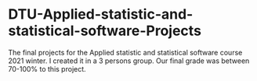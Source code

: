 # DTU-Applied-statistic-and-statistical-software-Projects


The final projects for the Applied statistic and statistical software course 2021 winter. I created it in a 3 persons group. Our final grade was between 70-100% to this project.